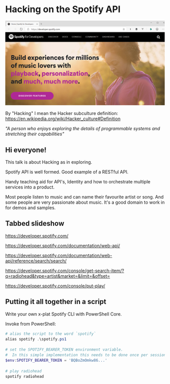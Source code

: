 # Hacking on the Spotify API

![Screenshot of developer.spotify.com](./devspotcom.png)

By "Hacking" I mean the Hacker subculture definition: <https://en.wikipedia.org/wiki/Hacker_culture#Definition>

_"A person who enjoys exploring the details of programmable systems and stretching their capabilities"_

## Hi everyone!

This talk is about Hacking as in exploring.

Spotify API is well formed. Good example of a RESTful API.

Handy teaching aid for API's, Identity and how to orchestrate multiple services into a product.

Most people listen to music and can name their favourite artist or song. And some people are very
passionate about music. It's a good domain to work in for demos and samples.

## Tabbed slideshow

<https://developer.spotify.com/>

<https://developer.spotify.com/documentation/web-api/>

<https://developer.spotify.com/documentation/web-api/reference/search/search/>

<https://developer.spotify.com/console/get-search-item/?q=radiohead&type=artist&market=&limit=&offset=>

<https://developer.spotify.com/console/put-play/>

## Putting it all together in a script

Write your own x-plat Spotify CLI with PowerShell Core.

Invoke from PowerShell: 

```powershell
# alias the script to the word `spotify`
alias spotify .\spotify.ps1

# set the SPOTIFY_BEARER_TOKEN environment variable. 
#  In this simple implementation this needs to be done once per session / hour
$env:SPOTIFY_BEARER_TOKEN = 'BQBoZmOmkw86...'

# play radiohead
spotify radiohead
```
